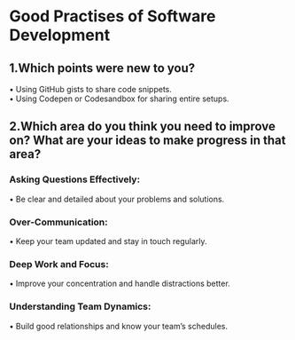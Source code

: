 # Good Practises of Software Development

## 1.Which points were new to you?

• Using GitHub gists to share code snippets.  
• Using Codepen or Codesandbox for sharing entire setups.

## 2.Which area do you think you need to improve on? What are your ideas to make progress in that area?

### Asking Questions Effectively:
• Be clear and detailed about your problems and solutions.

### Over-Communication:
• Keep your team updated and stay in touch regularly.

### Deep Work and Focus:
• Improve your concentration and handle distractions better.

### Understanding Team Dynamics:
• Build good relationships and know your team’s schedules.
